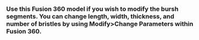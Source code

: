 ### Use this Fusion 360 model if you wish to modify the bursh segments. You can change length, width, thickness, and number of bristles by using Modify>Change Parameters within Fusion 360. 
